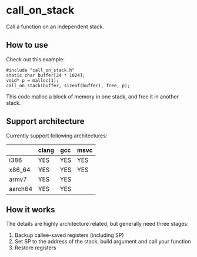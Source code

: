 # call_on_stack

Call a function on an independent stack.

## How to use

Check out this example:

```
#include "call_on_stack.h"
static char buffer[24 * 1024];
void* p = malloc(1);
call_on_stack(buffer, sizeof(buffer), free, p);
```

This code malloc a block of memory in one stack, and free it in another stack.

## Support architecture

Currently support following architectures:

|         | clang | gcc  | msvc |
| ------- | ----- | ---- | ---- |
| i386    | YES   | YES  | YES  |
| x86_64  | YES   | YES  | YES  |
| armv7   | YES   | YES  |      |
| aarch64 | YES   | YES  |      |


## How it works

The details are highly architecture related, but generally need three stages:
1. Backup callee-saved registers (including SP)
2. Set SP to the address of the stack, build argument and call your function
3. Restore registers
